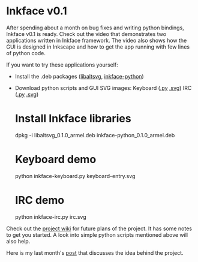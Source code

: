 Inkface v0.1
===
After spending about a month on bug fixes and writing python bindings, Inkface v0.1 is ready. Check out the video that demonstrates two applications written in Inkface framework. The video also shows how the GUI is designed in Inkscape and how to get the app running with few lines of python code.  
  
  
  
If you want to try these applications yourself:  

* Install the .deb packages ([libaltsvg][0], [inkface-python][1])
* Download python scripts and GUI SVG images: Keyboard ([.py][2] [.svg][3]) IRC ([.py][4] [.svg][5])  

    # Install Inkface libraries  
    dpkg -i libaltsvg_0.1.0_armel.deb inkface-python_0.1.0_armel.deb  
      
    # Keyboard demo  
    python inkface-keyboard.py keyboard-entry.svg  
      
    # IRC demo  
    python inkface-irc.py irc.svg  
    

  
Check out the [project wiki][6] for future plans of the project. It has some notes to get you started. A look into simple python scripts mentioned above will also help.  
  
Here is my last month's [post][7] that discusses the idea behind the project.

[0]: http://altcanvas.googlecode.com/files/libaltsvg_0.1.0_armel.deb
[1]: http://altcanvas.googlecode.com/files/inkface-python_0.1.0_armel.deb
[2]: http://altcanvas.googlecode.com/svn-history/r635/trunk/inkface/tests/inkface-keyboard.py
[3]: http://altcanvas.googlecode.com/svn-history/r635/trunk/inkface/tests/data/keyboard-entry.svg
[4]: http://altcanvas.googlecode.com/svn-history/r635/trunk/inkface/tests/inkface-irc.py
[5]: http://altcanvas.googlecode.com/svn-history/r635/trunk/inkface/tests/data/irc.svg
[6]: http://code.google.com/p/altcanvas/wiki/InkFace
[7]: http://jyro.blogspot.com/2008/09/inkface-svg-based-gui-design.html

